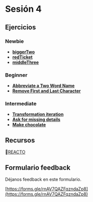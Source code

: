 # Sesión 4

## Ejercicios

### Newbie

- [**biggerTwo**](../exercises/bigger-two/README.md )
- [**redTicket**](../exercises/red-ticket/README.md)
- [**middleThree**](../exercises/middle-three/README.md)

### Beginner

- [**Abbreviate a Two Word Name**](../exercises/abbreviation/README.md)
- [**Remove First and Last Character**](../exercises/remove-first-and-last-character/README.md)

### Intermediate

- [**Transformation iteration**](../exercises/transformation-iteration/README.md)
- [**Ask for missing details**](../exercises/ask-for-missing-details/README.md)
- [**Make chocolate**](../exercises/make-chocolate/README.md)

## Recursos

🔗[REACTO](https://www.youtube.com/watch?v=AoD3hLFxI5I)

## Formulario feedback

Déjanos feedback en este formulario.

[https://forms.gle/rnAV7QAZFqzndaZp8](https://forms.gle/rnAV7QAZFqzndaZp8)
